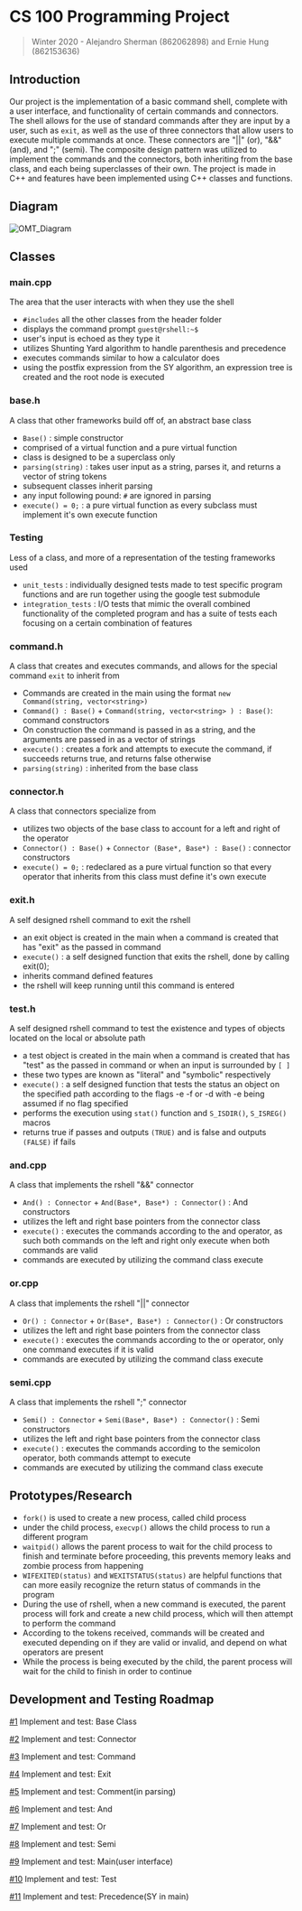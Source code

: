 # CS 100 Programming Project
> Winter 2020 - Alejandro Sherman (862062898) and Ernie Hung (862153636)

## Introduction
Our project is the implementation of a basic command shell, complete with a user interface, and functionality of certain commands and connectors. The shell allows for the use of standard commands after they are input by a user, such as `exit`, as well as the use of three connectors that allow users to execute multiple commands at once. These connectors are "||" (or), "&&" (and), and ";" (semi). The composite design pattern was utilized to implement the commands and the connectors, both inheriting from the base class, and each being superclasses of their own. The project is made in C++ and features have been implemented using C++ classes and functions.

## Diagram
![OMT_Diagram]()

## Classes
### main.cpp
The area that the user interacts with when they use the shell

* `#includes` all the other classes from the header folder
* displays the command prompt `guest@rshell:~$`
* user's input is echoed as they type it
* utilizes Shunting Yard algorithm to handle parenthesis and precedence
* executes commands similar to how a calculator does
* using the postfix expression from the SY algorithm, an expression tree is created and the root node is executed

### base.h
A class that other frameworks build off of, an abstract base class

* `Base()` : simple constructor
* comprised of a virtual function and a pure virtual function
* class is designed to be a superclass only
* `parsing(string)` : takes user input as a string, parses it, and returns a vector of string tokens
* subsequent classes inherit parsing
* any input following pound: `#` are ignored in parsing
* `execute() = 0;` : a pure virtual function as every subclass must implement it's own execute function

### Testing
Less of a class, and more of a representation of the testing frameworks used

* `unit_tests` : individually designed tests made to test specific program functions and are run together using the google test submodule
* `integration_tests` : I/O tests that mimic the overall combined functionality of the completed program and has a suite of tests each focusing on a certain combination of features

### command.h
A class that creates and executes commands, and allows for the special command `exit` to inherit from

* Commands are created in the main using the format `new Command(string, vector<string>)`
* `Command() : Base()` + `Command(string, vector<string> ) : Base()`: command constructors
* On construction the command is passed in as a string, and the arguments are passed in as a vector of strings
* `execute()` : creates a fork and attempts to execute the command, if succeeds returns true, and returns false otherwise
* `parsing(string)` : inherited from the base class

### connector.h
A class that connectors specialize from

* utilizes two objects of the base class to account for a left and right of the operator
* `Connector() : Base()` + `Connector (Base*, Base*) : Base()` : connector constructors
* `execute() = 0;` : redeclared as a pure virtual function so that every operator that inherits from this class must define it's own execute


### exit.h
A self designed rshell command to exit the rshell

* an exit object is created in the main when a command is created that has "exit" as the passed in command
* `execute()` : a self designed function that exits the rshell, done by calling exit(0);
* inherits command defined features
* the rshell will keep running until this command is entered

### test.h
A self designed rshell command to test the existence and types of objects located on the local or absolute path

* a test object is created in the main when a command is created that has "test" as the passed in command or when an input is surrounded by `[ ]`
* these two types are known as "literal" and "symbolic" respectively
* `execute()` : a self designed function that tests the status an object on the specified path according to the flags -e -f or -d with -e being assumed if no flag specified
* performs the execution using `stat()` function and `S_ISDIR()`, `S_ISREG()` macros
* returns true if passes and outputs `(TRUE)` and is false and outputs `(FALSE)` if fails


### and.cpp
A class that implements the rshell "&&" connector

* `And() : Connector` + `And(Base*, Base*) : Connector()` : And constructors
* utilizes the left and right base pointers from the connector class
* `execute()` : executes the commands according to the and operator, as such both commands on the left and right only execute when both commands are valid
* commands are executed by utilizing the command class execute

### or.cpp
A class that implements the rshell "||" connector

* `Or() : Connector` + `Or(Base*, Base*) : Connector()` : Or constructors
* utilizes the left and right base pointers from the connector class
* `execute()` : executes the commands according to the or operator, only one command executes if it is valid
* commands are executed by utilizing the command class execute

### semi.cpp
A class that implements the rshell ";" connector

* `Semi() : Connector` + `Semi(Base*, Base*) : Connector()` : Semi constructors
* utilizes the left and right base pointers from the connector class
* `execute()` : executes the commands according to the semicolon operator, both commands attempt to execute
* commands are executed by utilizing the command class execute

## Prototypes/Research
* `fork()` is used to create a new process, called child process
* under the child process, `execvp()` allows the child process to run a different program
* `waitpid()` allows the parent process to wait for the child process to finish and terminate before proceeding, this prevents memory leaks and zombie process from happening
* `WIFEXITED(status)` and `WEXITSTATUS(status)` are helpful functions that can more easily recognize the return status of commands in the program
* During the use of rshell, when a new command is executed, the parent process will fork and create a new child process, which will then attempt to perform the command
* According to the tokens received, commands will be created and executed depending on if they are valid or invalid, and depend on what operators are present
* While the process is being executed by the child, the parent process will wait for the child to finish in order to continue

## Development and Testing Roadmap
[#1](../../issues/1) Implement and test: Base Class

[#2](../../issues/2) Implement and test: Connector

[#3](../../issues/3) Implement and test: Command

[#4](../../issues/4) Implement and test: Exit

[#5](../../issues/5) Implement and test: Comment(in parsing)

[#6](../../issues/6) Implement and test: And

[#7](../../issues/7) Implement and test: Or

[#8](../../issues/8) Implement and test: Semi

[#9](../../issues/9) Implement and test: Main(user interface)

[#10](../../issues/33) Implement and test: Test

[#11](../../issues/34) Implement and test: Precedence(SY in main)
